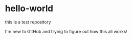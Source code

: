 # hello-world
this is a test repository

I'm new to GitHub and trying to figure out how this all works!
